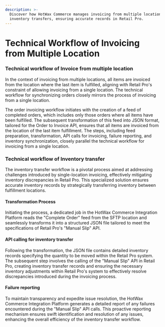 ```yaml
---
description: >-
  Discover how HotWax Commerce manages invoicing from multiple locations and
  inventory transfers, ensuring accurate records in Retail Pro.
---
```


# Technical Workflow of Invoicing from Multiple Location

### Technical workflow of Invoice from multiple location

In the context of invoicing from multiple locations, all items are invoiced from the location where the last item is fulfilled, aligning with Retail Pro's constraint of allowing invoicing from a single location. The technical workflow for synchronizing orders closely mirrors the process of invoicing from a single location.

The order invoicing workflow initiates with the creation of a feed of completed orders, which includes only those orders where all items have been fulfilled. The subsequent transformation of this feed into JSON format, tailored for the Order to Invoice API, ensures that all items are invoiced from the location of the last item fulfillment. The steps, including feed preparation, transformation, API calls for invoicing, failure reporting, and inventory synchronization, closely parallel the technical workflow for invoicing from a single location.

### Technical workflow of Inventory transfer

The inventory transfer workflow is a pivotal process aimed at addressing challenges introduced by single-location invoicing, effectively mitigating inventory discrepancies in Retail Pro. This specialized solution ensures accurate inventory records by strategically transferring inventory between fulfillment locations.

#### Transformation Process

Initiating the process, a dedicated job in the HotWax Commerce Integration Platform reads the "Complete Order" feed from the SFTP location and seamlessly transforms it into a structured JSON file tailored to meet the specifications of Retail Pro's "Manual Slip" API.

#### API calling for inventory transfer

Following the transformation, the JSON file contains detailed inventory records specifying the quantity to be moved within the Retail Pro system. The subsequent step involves the calling of the "Manual Slip" API in Retail Pro, creating inventory transfer records and ensuring the necessary inventory adjustments within Retail Pro's system to effectively resolve discrepancies introduced during the invoicing process.

#### Failure reporting

To maintain transparency and expedite issue resolution, the HotWax Commerce Integration Platform generates a detailed report of any failures encountered during the "Manual Slip" API calls. This proactive reporting mechanism ensures swift identification and resolution of any issues, enhancing the overall efficiency of the inventory transfer workflow.
